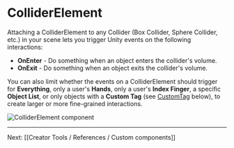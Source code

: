 # ColliderElement

Attaching a ColliderElement to any Collider (Box Collider, Sphere Collider, etc.) in your scene lets you trigger Unity events
on the following interactions:

* **OnEnter** - Do something when an object enters the collider's volume.
* **OnExit** - Do something when an object exits the collider's volume.

You can also limit whether the events on a ColliderElement should trigger for **Everything**, only a user's **Hands**,
only a user's **Index Finger**, a specific **Object List**, or only objects with a **Custom Tag** (see [CustomTag](#customtag) below), to create larger or more fine-grained interactions.

![ColliderElement component](https://www.flipsidexr.com/files/docs/screenshots/collider-element.png)

---

Next: [[Creator Tools / References / Custom components]]
